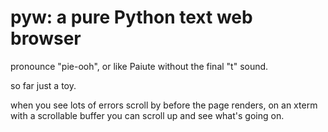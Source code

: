 # pyw: a pure Python text web browser

pronounce "pie-ooh", or like Paiute without the final "t" sound.

so far just a toy.

when you see lots of errors scroll by before the page renders, on an xterm
with a scrollable buffer you can scroll up and see what's going on.

